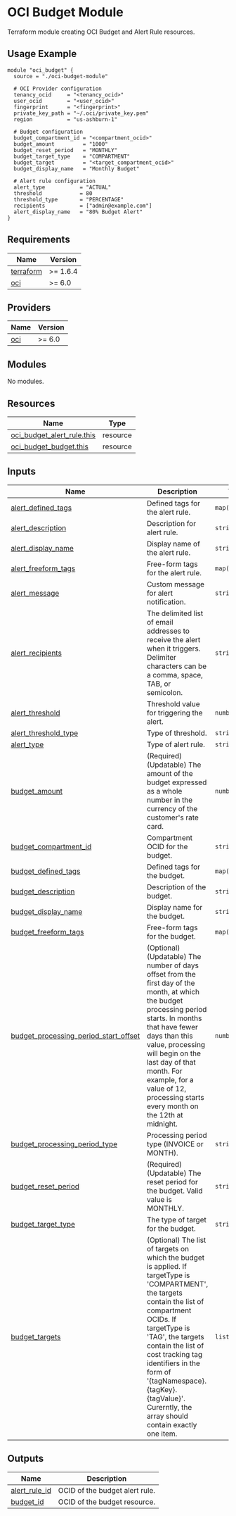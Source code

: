 # OCI Budget Module

Terraform module creating OCI Budget and Alert Rule resources.

## Usage Example

```hcl
module "oci_budget" {
  source = "./oci-budget-module"

  # OCI Provider configuration
  tenancy_ocid     = "<tenancy_ocid>"
  user_ocid        = "<user_ocid>"
  fingerprint      = "<fingerprint>"
  private_key_path = "~/.oci/private_key.pem"
  region           = "us-ashburn-1"

  # Budget configuration
  budget_compartment_id = "<compartment_ocid>"
  budget_amount         = "1000"
  budget_reset_period   = "MONTHLY"
  budget_target_type    = "COMPARTMENT"
  budget_target         = "<target_compartment_ocid>"
  budget_display_name   = "Monthly Budget"

  # Alert rule configuration
  alert_type           = "ACTUAL"
  threshold            = 80
  threshold_type       = "PERCENTAGE"
  recipients           = ["admin@example.com"]
  alert_display_name   = "80% Budget Alert"
}
```

<!-- BEGIN_TF_DOCS -->
## Requirements

| Name | Version |
|------|---------|
| <a name="requirement_terraform"></a> [terraform](#requirement\_terraform) | >= 1.6.4 |
| <a name="requirement_oci"></a> [oci](#requirement\_oci) | >= 6.0 |

## Providers

| Name | Version |
|------|---------|
| <a name="provider_oci"></a> [oci](#provider\_oci) | >= 6.0 |

## Modules

No modules.

## Resources

| Name | Type |
|------|------|
| [oci_budget_alert_rule.this](https://registry.terraform.io/providers/oracle/oci/latest/docs/resources/budget_alert_rule) | resource |
| [oci_budget_budget.this](https://registry.terraform.io/providers/oracle/oci/latest/docs/resources/budget_budget) | resource |

## Inputs

| Name | Description | Type | Default | Required |
|------|-------------|------|---------|:--------:|
| <a name="input_alert_defined_tags"></a> [alert\_defined\_tags](#input\_alert\_defined\_tags) | Defined tags for the alert rule. | `map(string)` | `{}` | no |
| <a name="input_alert_description"></a> [alert\_description](#input\_alert\_description) | Description for alert rule. | `string` | `""` | no |
| <a name="input_alert_display_name"></a> [alert\_display\_name](#input\_alert\_display\_name) | Display name of the alert rule. | `string` | `"Alert on $0.01 forecast spend"` | no |
| <a name="input_alert_freeform_tags"></a> [alert\_freeform\_tags](#input\_alert\_freeform\_tags) | Free-form tags for the alert rule. | `map(string)` | `{}` | no |
| <a name="input_alert_message"></a> [alert\_message](#input\_alert\_message) | Custom message for alert notification. | `string` | `""` | no |
| <a name="input_alert_recipients"></a> [alert\_recipients](#input\_alert\_recipients) | The delimited list of email addresses to receive the alert when it triggers. Delimiter characters can be a comma, space, TAB, or semicolon. | `string` | `""` | no |
| <a name="input_alert_threshold"></a> [alert\_threshold](#input\_alert\_threshold) | Threshold value for triggering the alert. | `number` | `1` | no |
| <a name="input_alert_threshold_type"></a> [alert\_threshold\_type](#input\_alert\_threshold\_type) | Type of threshold. | `string` | `"PERCENTAGE"` | no |
| <a name="input_alert_type"></a> [alert\_type](#input\_alert\_type) | Type of alert rule. | `string` | `"FORECAST"` | no |
| <a name="input_budget_amount"></a> [budget\_amount](#input\_budget\_amount) | (Required) (Updatable) The amount of the budget expressed as a whole number in the currency of the customer's rate card. | `number` | `1` | no |
| <a name="input_budget_compartment_id"></a> [budget\_compartment\_id](#input\_budget\_compartment\_id) | Compartment OCID for the budget. | `string` | n/a | yes |
| <a name="input_budget_defined_tags"></a> [budget\_defined\_tags](#input\_budget\_defined\_tags) | Defined tags for the budget. | `map(string)` | `{}` | no |
| <a name="input_budget_description"></a> [budget\_description](#input\_budget\_description) | Description of the budget. | `string` | `""` | no |
| <a name="input_budget_display_name"></a> [budget\_display\_name](#input\_budget\_display\_name) | Display name for the budget. | `string` | `"MonthlyBudget"` | no |
| <a name="input_budget_freeform_tags"></a> [budget\_freeform\_tags](#input\_budget\_freeform\_tags) | Free-form tags for the budget. | `map(string)` | `{}` | no |
| <a name="input_budget_processing_period_start_offset"></a> [budget\_processing\_period\_start\_offset](#input\_budget\_processing\_period\_start\_offset) | (Optional) (Updatable) The number of days offset from the first day of the month, at which the budget processing period starts. In months that have fewer days than this value, processing will begin on the last day of that month. For example, for a value of 12, processing starts every month on the 12th at midnight. | `number` | `1` | no |
| <a name="input_budget_processing_period_type"></a> [budget\_processing\_period\_type](#input\_budget\_processing\_period\_type) | Processing period type (INVOICE or MONTH). | `string` | `"MONTH"` | no |
| <a name="input_budget_reset_period"></a> [budget\_reset\_period](#input\_budget\_reset\_period) | (Required) (Updatable) The reset period for the budget. Valid value is MONTHLY. | `string` | `"MONTHLY"` | no |
| <a name="input_budget_target_type"></a> [budget\_target\_type](#input\_budget\_target\_type) | The type of target for the budget. | `string` | `"COMPARTMENT"` | no |
| <a name="input_budget_targets"></a> [budget\_targets](#input\_budget\_targets) | (Optional) The list of targets on which the budget is applied. If targetType is 'COMPARTMENT', the targets contain the list of compartment OCIDs. If targetType is 'TAG', the targets contain the list of cost tracking tag identifiers in the form of '{tagNamespace}.{tagKey}.{tagValue}'. Curerntly, the array should contain exactly one item. | `list(string)` | n/a | yes |

## Outputs

| Name | Description |
|------|-------------|
| <a name="output_alert_rule_id"></a> [alert\_rule\_id](#output\_alert\_rule\_id) | OCID of the budget alert rule. |
| <a name="output_budget_id"></a> [budget\_id](#output\_budget\_id) | OCID of the budget resource. |
<!-- END_TF_DOCS -->
